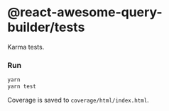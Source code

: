 # @react-awesome-query-builder/tests

Karma tests.


### Run
```sh
yarn
yarn test
```
Coverage is saved to `coverage/html/index.html`.

